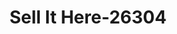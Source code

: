 ---
f_zip-code: 15904
f_state-code: PA
title: Sell It Here-26304
f_phone: 814-266-1979
f_city-only: Johnstown
f_address: 907 Old Scalp Ave Ste 116 Johnstown
f_location-unique-id: '26304'
slug: sell-it-here-26304
updated-on: '2024-05-30T13:46:58.046Z'
created-on: '2024-05-30T13:36:59.803Z'
published-on: '2024-05-30T13:54:32.469Z'
f_city-state: cms/city/johnstown-pa.md
f_company: cms/company/sell-it-here.md
f_state: cms/state/pennsylvania.md
layout: '[payday-loan].html'
tags: payday-loan
---
